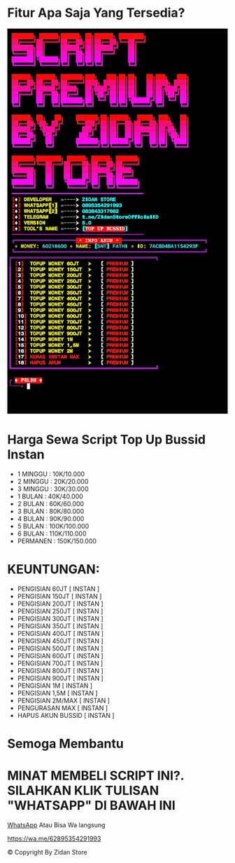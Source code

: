 # Fitur Apa Saja Yang Tersedia?

![alt txt](https://raw.githubusercontent.com/ZidanStoreOfc/sctopup/refs/heads/main/Screenshot_20250218_152317_%20ZIDAN%20STORE.jpg?raw=true)


# Harga Sewa Script Top Up Bussid Instan
- 1 MINGGU : 10K/10.000
- 2 MINGGU : 20K/20.000
- 3 MINGGU : 30K/30.000
- 1 BULAN : 40K/40.000
- 2 BULAN : 60K/60.000
- 3 BULAN : 80K/80.000
- 4 BULAN : 90K/90.000
- 5 BULAN : 100K/100.000
- 6 BULAN : 110K/110.000
- PERMANEN : 150K/150.000

# KEUNTUNGAN:
- PENGISIAN 60JT [ INSTAN ]
- PENGISIAN 150JT [ INSTAN ]
- PENGISIAN 200JT [ INSTAN ]
- PENGISIAN 250JT [ INSTAN ]
- PENGISIAN 300JT [ INSTAN ]
- PENGISIAN 350JT [ INSTAN ]
- PENGISIAN 400JT [ INSTAN ]
- PENGISIAN 450JT [ INSTAN ]
- PENGISIAN 500JT [ INSTAN ]
- PENGISIAN 600JT [ INSTAN ]
- PENGISIAN 700JT [ INSTAN ]
- PENGISIAN 800JT [ INSTAN ]
- PENGISIAN 900JT [ INSTAN ]
- PENGISIAN 1M [ INSTAN ]
- PENGISIAN 1,5M [ INSTAN ]
- PENGISIAN 2M/MAX [ INSTAN ]
- PENGURASAN MAX [ INSTAN ]
- HAPUS AKUN BUSSID [ INSTAN ]

# Semoga Membantu

# MINAT MEMBELI SCRIPT INI?. SILAHKAN KLIK TULISAN "WHATSAPP" DI BAWAH INI

[WhatsApp](https://wa.me/62895354291993)
Atau Bisa Wa langsung

https://wa.me/62895354291993

© Copyright By Zidan Store
